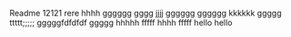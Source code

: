 Readme
12121
rere
hhhh
gggggg
gggg
jjjj
gggggg
gggggg
kkkkkk
ggggg
ttttt;;;;;
gggggfdfdfdf
ggggg
hhhhh
fffff
hhhh
fffff
hello
hello

